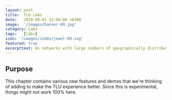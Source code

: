 ```yaml
---
layout: post
title:  TLU Labs
date:   2020-09-01 12:00:00 +0300
image:  '/images/banner-09.jpg'
category: Labs
tags:   [labs]
icon: '/images/index/jewel-09.svg'
featured: true
excerpttext: As networks with large numbers of geographically distributed nodes evolve, issues such as processing delays and data transfers may arise, potentially creating an environment for adversarial attacks.
---
```


## Purpose

This chapter contains various new features and demos that we're thinking of adding to make the TLU experience better. Since this is experimental, things might not work 100% here.
